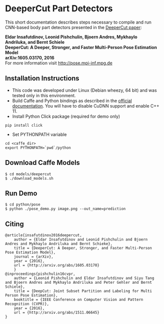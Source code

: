 # DeeperCut Part Detectors

This short documentation describes steps necessary to compile and run CNN-based body part detectors presented in the [DeeperCut paper](http://arxiv.org/abs/1605.03170):

**Eldar Insafutdinov, Leonid Pishchulin, Bjoern Andres, Mykhaylo Andriluka, and Bernt Schiele   
DeeperCut:  A Deeper, Stronger, and Faster Multi-Person Pose Estimation Model   
arXiv:1605.03170, 2016**	
For more information visit http://pose.mpi-inf.mpg.de

## Installation Instructions
- This code was developed under Linux (Debian wheezy, 64 bit) and was tested only in this environment.
- Build Caffe and Python bindings as described in the [official documentation](http://caffe.berkeleyvision.org/installation.html). You will have to disable CuDNN support and enable C++ 11.
- Install Python Click package (required for demo only)		
```
pip install click
```
- Set PYTHONPATH variable	
```
cd <caffe_dir>
export PYTHONPATH=`pwd`/python
```

## Download Caffe Models
```
$ cd models/deepercut
$ ./download_models.sh
```

## Run Demo
```
$ cd python/pose
$ python ./pose_demo.py image.png --out_name=prediction
```

## Citing
```
@article{insafutdinov2016deepercut,
	author = {Eldar Insafutdinov and Leonid Pishchulin and Bjoern Andres and Mykhaylo Andriluka and Bernt Schieke},
	title = {DeeperCut: A Deeper, Stronger, and Faster Multi-Person Pose Estimation Model},
	journal = {arXiv},
	year = {2016},
	url = {http://arxiv.org/abs/1605.03170}
    }
@inproceedings{pishchulin16cvpr,
	author = {Leonid Pishchulin and Eldar Insafutdinov and Siyu Tang and Bjoern Andres and Mykhaylo Andriluka and Peter Gehler and Bernt Schiele},
	title = {DeepCut: Joint Subset Partition and Labeling for Multi Person Pose Estimation},
	booktitle = {IEEE Conference on Computer Vision and Pattern Recognition (CVPR)},
	year = {2016},
	url = {http://arxiv.org/abs/1511.06645}
}
```
